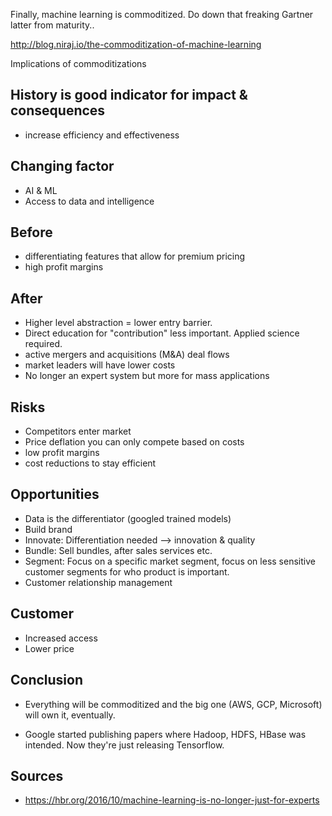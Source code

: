 Finally, machine learning is commoditized. Do down that freaking Gartner latter from maturity..

http://blog.niraj.io/the-commoditization-of-machine-learning

Implications of commoditizations

## History is good indicator for impact & consequences

- increase efficiency and effectiveness

## Changing factor

- AI & ML
- Access to data and intelligence

## Before

- differentiating features that allow for premium pricing
- high profit margins

## After

- Higher level abstraction = lower entry barrier.
- Direct education for "contribution" less important. Applied science required.
- active mergers and acquisitions (M&A) deal flows
- market leaders will have lower costs
- No longer an expert system but more for mass applications

## Risks

- Competitors enter market
- Price deflation
 you can only compete based on costs
 - low profit margins
 - cost reductions to stay efficient

## Opportunities

- Data is the differentiator (googled trained models)
- Build brand
- Innovate: Differentiation needed --> innovation & quality
- Bundle: Sell bundles, after sales services etc.
- Segment: Focus on a specific market segment, focus on less sensitive customer segments for who product is important.
- Customer relationship management

## Customer

- Increased access
- Lower price

## Conclusion

- Everything will be commoditized and the big one (AWS, GCP, Microsoft) will own it, eventually.

- Google started publishing papers where Hadoop, HDFS, HBase was intended. Now they're just releasing Tensorflow.

## Sources

- https://hbr.org/2016/10/machine-learning-is-no-longer-just-for-experts
